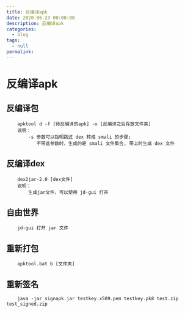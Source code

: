 ```yaml
---
title: 反编译apk
date: 2020-06-23 00:00:00
description: 反编译apk
categories: 
  - blog
tags: 
  - null
permalink:
---
```

# 反编译apk

## 反编译包
``` 
    apktool d -f [待反编译的apk] -o [反编译之后存放文件夹] 
    说明：
        -s 参数可以指明跳过 dex 转成 smali 的步骤; 
           不带此参数时，生成的是 smali 文件集合, 带上时生成 dex 文件
```

## 反编译dex
``` 
    dex2jar-2.0 [dex文件] 
    说明：
        生成jar文件，可以使用 jd-gui 打开
```

## 自由世界
``` 
    jd-gui 打开 jar 文件 
```

## 重新打包
``` 
    apktool.bat b [文件夹] 
```

## 重新签名
``` 
    java -jar signapk.jar testkey.x509.pem testkey.pk8 test.zip test_signed.zip 
``` 